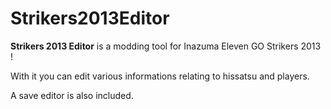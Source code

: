 # Strikers2013Editor

**Strikers 2013 Editor** is a modding tool for Inazuma Eleven GO Strikers 2013 !

With it you can edit various informations relating to hissatsu and players.

A save editor is also included.
